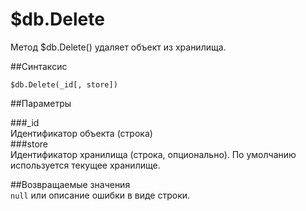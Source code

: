# $db.Delete
Метод $db.Delete() удаляет объект из хранилища.  

##Синтаксис  

```
$db.Delete(_id[, store])
```  

##Параметры

###_id   
Идентификатор объекта (строка)  
###store  
Идентификатор хранилища (строка, опционально). По умолчанию используется текущее хранилище. 

##Возвращаемые значения  
`null` или описание ошибки в виде строки.
